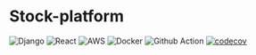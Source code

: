 # Stock-platform

<!-- ![Python](https://img.shields.io/badge/Python-3776AB?style=for-the-badge&logo=Python&logoColor=white) -->
![Django](https://img.shields.io/badge/DJANGO-092E20?style=for-the-badge&logo=django)
![React](https://img.shields.io/badge/react-444444?style=for-the-badge&logo=react)
![AWS](https://img.shields.io/badge/AWS-232F3E?style=for-the-badge&logo=amazon%20aws&logoColor=white)
![Docker](https://img.shields.io/badge/docker-2496ED?style=for-the-badge&logo=Docker&logoColor=white)
![Github Action](https://github.com/Nam-gu/Stock-platform/actions/workflows/django.yml/badge.svg)
[![codecov](https://codecov.io/gh/Nam-gu/Stock-platform/branch/main/graph/badge.svg?token=9Q1TXUD1ZB)](https://codecov.io/gh/Nam-gu/Stock-platform)
